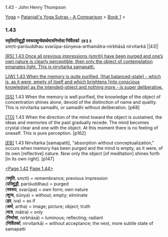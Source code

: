 1.43 - John Henry Thompson 

[Yoga](../../../yoga.md)‎ > ‎[Patanjali's Yoga Sutras - A Comparison](../../patanjani.md)‎ > ‎[Book 1](../book-1.md)‎ > ‎

### 1.43

**स्मृतिपरिशुद्धौ स्वरूपशून्येवार्थमात्रनिर्भासा निर्वितर्का ॥४३॥**  
smṛti-pariśuddhau svarūpa-śūnyeva-arthamātra-nirbhāsā nirvitarkā ||43||  
  
  
[\[RS\] 1.43 Once all previous impressions (smriti) have been purged and one’s own nature is clearly perceptible, then only the object of contemplation emanates light. This is nirvitarka samapatti.](http://www.ashtangayoga.info/philosophy/yoga-sutra-patanjali/chapter-1/item/smriti-parishuddhau-svarupa-shunyeva-arthamatra/)  
  
[\[JW\] 1.43 When the memory is quite purified, \[that balanced-state\] - which is, as it were, empty of itself and which brightens \[into conscious knowledge\] as the intended-object and nothing more - is super deliberative.](http://books.google.com/books?id=YzFImjtOxUwC&pg=PA82&ci=143%2C631%2C759%2C105&source=bookclip)  
  
[\[SS\]](http://www.amazon.com/Yoga-Sutras-Patanjali-Commentary-Satchidananda/dp/0932040381) 1.43 When the memory is well purified, the knowledge of the object of concentration shines alone, devoid of the distinction of name and quality. This is nirvitarka samadhi, or samadhi without deliberation. \[p68\]  
  
[\[TD\]](http://www.amazon.com/Heart-Yoga-Developing-Personal-Practice/dp/089281764X/ref=sr_1_5?ie=UTF8&qid=1326228195&sr=8-5) 1.43 When the direction of the mind toward the object is sustained, the ideas and memories of the past gradually recede. The mind becomes crystal clear and one with the object. At this moment there is no feeling of oneself. This is pure perception. \[p162\]  
  
[\[EB\]](http://www.amazon.com/Yoga-Sutras-Patanjali-Translation-Commentary/dp/0865477361/ref=sr_1_1?ie=UTF8&s=books&qid=1250508322&sr=1-1) 1.43 Nirvitarka \[samapatti\], "absorption without conceptualization," occurs when memory has been purged and the mind is empty, as it were, of its own \[reflective\] nature. Now only the object \[of meditation\] shines forth \[in its own right\]. \[p147\]  
  
  
[<Page 1.42](142.md)  [Page 1.44>](144.md)  
  
  

(**स्मृति**, smṛti) = remembrance; previous impression  
(**परिशुद्धौ**, pariśuddhau) = purged  
(**स्वरूप**, svarūpa) = own form; own nature  
(**शून्य**, śūnya) = without; empty; eliminate  
(**इव**, iva) = as if  
(**अर्थ**, artha) = image; picture; object; truth  
(**मात्र**, mātra) = only  
(**निर्भासा**, nirbhāsā) = luminous; reflecting; radiant  
(**निर्वितर्का**, nirvitarkā) = without acceptance; the next, more subtle state of samapatti

